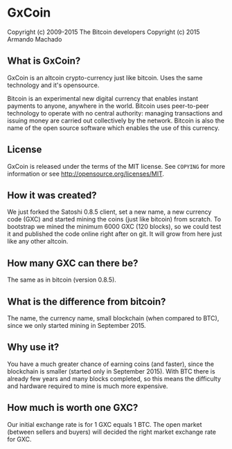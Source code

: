 GxCoin
================================

Copyright (c) 2009-2015 The Bitcoin developers
Copyright (c) 2015 Armando Machado 

What is GxCoin?
----------------

GxCoin is an altcoin crypto-currency just like bitcoin. Uses the same technology 
and it's opensource.

Bitcoin is an experimental new digital currency that enables instant payments to
anyone, anywhere in the world. Bitcoin uses peer-to-peer technology to operate
with no central authority: managing transactions and issuing money are carried
out collectively by the network. Bitcoin is also the name of the open source
software which enables the use of this currency.

License
-------

GxCoin is released under the terms of the MIT license. See `COPYING` for more
information or see http://opensource.org/licenses/MIT.

How it was created?
-------------------

We just forked the Satoshi 0.8.5 client, set a new name, a new currency code (GXC) 
and started mining the coins (just like bitcoin) from scratch. To bootstrap we 
mined the minimum 6000 GXC (120 blocks), so we could test it and published the code 
online right after on git. It will grow from here just like any other altcoin.

How many GXC can there be?
--------------------------

The same as in bitcoin (version 0.8.5).

What is the difference from bitcoin?
------------------------------------

The name, the currency name, small blockchain (when compared to BTC), since we only 
started mining in September 2015.

Why use it?
-----------

You have a much greater chance of earning coins (and faster), since the blockchain 
is smaller (started only in September 2015). With BTC there is already few years and 
many blocks completed, so this means the difficulty and hardware required to mine 
is much more expensive.

How much is worth one GXC?
--------------------------

Our initial exchange rate is for 1 GXC equals 1 BTC. The open market (between sellers 
and buyers) will decided the right market exchange rate for GXC.


